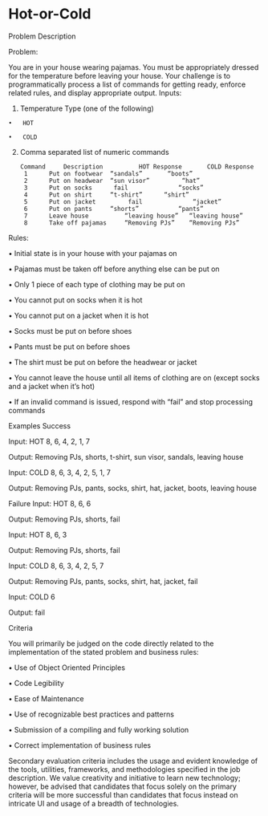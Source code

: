 # Hot-or-Cold

Problem Description

Problem:

You are in your house wearing pajamas. You must be appropriately dressed for the temperature before leaving your house.
Your challenge is to programmatically process a list of commands for getting ready, enforce related rules, and display appropriate output.
Inputs:
  1.	Temperature Type (one of the following)
  
    •	HOT
   
    •	COLD
    
2.	Comma separated list of numeric commands

        Command	    Description	         HOT Response	    COLD Response
         1	    Put on footwear	 “sandals”	     “boots”
         2	    Put on headwear	 “sun visor”	     “hat”
         3	    Put on socks	  fail              “socks”
         4	    Put on shirt	 “t-shirt”	    “shirt”
         5	    Put on jacket         fail              “jacket”
         6	    Put on pants	 “shorts”           “pants”
         7	    Leave house	         “leaving house”   “leaving house”
         8	    Take off pajamas     “Removing PJs”    “Removing PJs”

Rules:


•	Initial state is in your house with your pajamas on


•	Pajamas must be taken off before anything else can be put on


•	Only 1 piece of each type of clothing may be put on


•	You cannot put on socks when it is hot


•	You cannot put on a jacket when it is hot


•	Socks must be put on before shoes


•	Pants must be put on before shoes


•	The shirt must be put on before the headwear or jacket


•	You cannot leave the house until all items of clothing are on (except socks and a jacket when it’s hot)


•	If an invalid command is issued, respond with “fail” and stop processing commands


Examples
Success

Input: HOT 8, 6, 4, 2, 1, 7


Output: Removing PJs, shorts, t-shirt, sun visor, sandals, leaving house


Input: COLD 8, 6, 3, 4, 2, 5, 1, 7


Output: Removing PJs, pants, socks, shirt, hat, jacket, boots, leaving house

Failure
Input: HOT 8, 6, 6

Output: Removing PJs, shorts, fail

Input: HOT 8, 6, 3

Output: Removing PJs, shorts, fail

Input: COLD 8, 6, 3, 4, 2, 5, 7

Output: Removing PJs, pants, socks, shirt, hat, jacket, fail

Input: COLD 6

Output: fail

Criteria

You will primarily be judged on the code directly related to the implementation of the stated problem and business rules:

•	Use of Object Oriented Principles

•	Code Legibility

•	Ease of Maintenance

•	Use of recognizable best practices and patterns

•	Submission of a compiling and fully working solution

•	Correct implementation of business rules

Secondary evaluation criteria includes the usage and evident knowledge of the tools, utilities, frameworks, and methodologies specified in the job description.
We value creativity and initiative to learn new technology; however, be advised that candidates that focus solely on the primary criteria will be more successful than candidates that focus instead on intricate UI and usage of a breadth of technologies.
